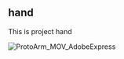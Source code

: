 ## hand
This is project hand

![ProtoArm_MOV_AdobeExpress](https://user-images.githubusercontent.com/95335314/209624745-07b7aeff-03bd-4968-ae7e-5c2e5efbcb6f.gif)
